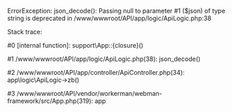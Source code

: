 ErrorException: json_decode(): Passing null to parameter #1 ($json) of type string is deprecated in /www/wwwroot/API/app/logic/ApiLogic.php:38<br />

Stack trace:<br />

#0 [internal function]: support\App::{closure}()<br />

#1 /www/wwwroot/API/app/logic/ApiLogic.php(38): json_decode()<br />

#2 /www/wwwroot/API/app/controller/ApiController.php(34): app\logic\ApiLogic->zb()<br />

#3 /www/wwwroot/API/vendor/workerman/webman-framework/src/App.php(319): app